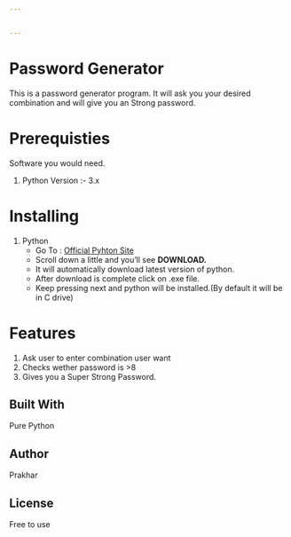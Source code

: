 ```yaml
---


---
```


<h1 id="password-generator">Password Generator</h1>
<p>This is a password generator program. It will ask you your desired combination and will give you an Strong password.</p>
<h1 id="prerequisties">Prerequisties</h1>
<p>Software you would need.</p>
<ol>
<li>Python Version :- 3.x</li>
</ol>
<h1 id="installing">Installing</h1>
<ol>
<li>Python
<ul>
<li>Go To :  <a href="https://www.python.org/">Official Pyhton Site</a></li>
<li>Scroll down a little and you’ll see  <strong>DOWNLOAD.</strong></li>
<li>It will automatically download latest version of python.</li>
<li>After download is complete click on .exe file.</li>
<li>Keep pressing next and python will be installed.(By default it will be in C drive)</li>
</ul>
</li>
</ol>
<h1 id="features">Features</h1>
<ol>
<li>Ask user to enter combination user want</li>
<li>Checks wether password is &gt;8</li>
<li>Gives you a Super Strong Password.</li>
</ol>
<h2 id="built-with">Built With</h2>
<p>Pure Python</p>
<h2 id="author">Author</h2>
<p>Prakhar</p>
<h2 id="license">License</h2>
<p>Free to use</p>

